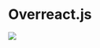 Overreact.js
===============================

![](https://github.com/Pan-Cat/overreactjs/raw/master/overreact.gif)
